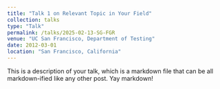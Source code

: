 ```yaml
---
title: "Talk 1 on Relevant Topic in Your Field"
collection: talks
type: "Talk"
permalink: /talks/2025-02-13-SG-FGR
venue: "UC San Francisco, Department of Testing"
date: 2012-03-01
location: "San Francisco, California"
---
```


This is a description of your talk, which is a markdown file that can be all markdown-ified like any other post. Yay markdown!
